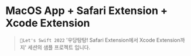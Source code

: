 # MacOS App + Safari Extension + Xcode Extension
> `🍎Let's Swift 2022` '우당탕탕! Safari Extension에서 Xcode Extension까지' 세션의 샘플 프로젝트 입니다.

